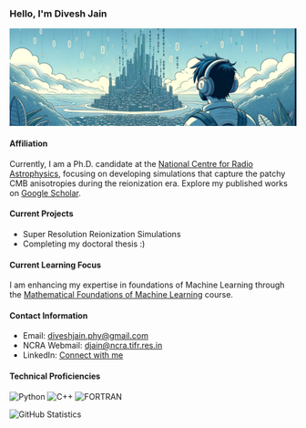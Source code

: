 ### Hello, I'm Divesh Jain
![My GitHub Banner](https://github.com/diveshjain-phy/assets/blob/main/github_banner.png)

#### Affiliation
Currently, I am a Ph.D. candidate at the [National Centre for Radio Astrophysics](https://www.ncra.tifr.res.in/ncra/people/Academic_StudentsPage?oid=337), focusing on developing simulations that capture the patchy CMB anisotropies during the reionization era. Explore my published works on [Google Scholar](https://scholar.google.com/citations?user=zrF5Y1gAAAAJ&hl=en).

#### Current Projects
- Super Resolution Reionization Simulations
- Completing my doctoral thesis :)

#### Current Learning Focus
I am enhancing my expertise in foundations of Machine Learning through the [Mathematical Foundations of Machine Learning](https://www.udemy.com/course/machine-learning-data-science-foundations-masterclass/) course.

#### Contact Information
- Email: [diveshjain.phy@gmail.com](mailto:diveshjain.phy@gmail.com)
- NCRA Webmail: [djain@ncra.tifr.res.in](mailto:djain@ncra.tifr.res.in)
- LinkedIn: [Connect with me](https://www.linkedin.com/in/diveshjain-phy)

#### Technical Proficiencies
![Python](https://img.shields.io/badge/-Python-black?style=flat-square&logo=python)
![C++](https://img.shields.io/badge/-C++-black?style=flat-square&logo=cplusplus)
![FORTRAN](https://img.shields.io/badge/-FORTRAN-black?style=flat-square&logo=fortran)

![GitHub Statistics](https://github-readme-stats.vercel.app/api?username=diveshjain-phy&show_icons=true&theme=dark)
